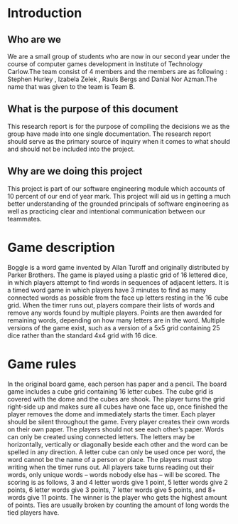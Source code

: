 ﻿# Introduction

## Who are we
We are a small group of students who are now in our second year under the course of computer games development in Institute of Technology Carlow.The team consist of 4 members and the members are as following : Stephen Hurley , Izabela Zelek , Rauls Bergs and Danial Nor Azman.The name that was given to the team is Team B.

## What is the purpose of this document
This research report is for the purpose of compiling the decisions we as the group have made into one single documentation. The research report should serve as the primary source of inquiry when it comes to what should and should not be included into the project.

## Why are we doing this project
This project is part of our software engineering module which accounts of 10 percent of our end of year mark. This project will aid us in getting a much better understanding of the grounded principals of software engineering as well as practicing clear and intentional communication between our teammates.

# Game description
Boggle is a word game invented by Allan Turoff and originally distributed by Parker Brothers. The game is played using a plastic grid of 16 lettered dice, in which players attempt to find words in sequences of adjacent letters. It is a timed word game in which players have 3 minutes to find as many connected words as possible from the face up letters resting in the 16 cube grid. When the timer runs out, players compare their lists of words and remove any words found by multiple players. Points are then awarded for remaining words, depending on how many letters are in the word. Multiple versions of the game exist, such as a version of a 5x5 grid containing 25 dice rather than the standard 4x4 grid with 16 dice.

# Game rules
In the original board game, each person has paper and a pencil. The board game includes a cube grid containing 16 letter cubes. The cube grid is covered with the dome and the cubes are shook. The player turns the grid right-side up and makes sure all cubes have one face up, once finished the player removes the dome and immediately starts the timer. Each player should be silent throughout the game. Every player creates their own words on their own paper. The players should not see each other’s paper. Words can only be created using connected letters. The letters may be horizontally, vertically or diagonally beside each other and the word can be spelled in any direction. A letter cube can only be used once per word, the word cannot be the name of a person or place. The players must stop writing when the timer runs out. All players take turns reading out their words, only unique words – words nobody else has – will be scored. The scoring is as follows, 3 and 4 letter words give 1 point, 5 letter words give 2 points, 6 letter words give 3 points, 7 letter words give 5 points, and 8+ words give 11 points. The winner is the player who gets the highest amount of points. Ties are usually broken by counting the amount of long words the tied players have. 
